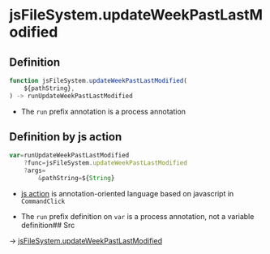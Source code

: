 # jsFileSystem.updateWeekPastLastModified

## Definition

```js.js
function jsFileSystem.updateWeekPastLastModified(
	${pathString},
) -> runUpdateWeekPastLastModified
```

- The `run` prefix annotation is a process annotation
## Definition by js action

```js.js
var=runUpdateWeekPastLastModified
	?func=jsFileSystem.updateWeekPastLastModified
	?args=
		&pathString=${String}
```

- [js action](#) is annotation-oriented language based on javascript in `CommandClick`

- The `run` prefix definition on `var` is a process annotation, not a variable definition## Src

-> [jsFileSystem.updateWeekPastLastModified](https://github.com/puutaro/CommandClick/blob/master/app/src/main/java/com/puutaro/commandclick/fragment_lib/terminal_fragment/js_interface/file/JsFileSystem.kt#L429)


